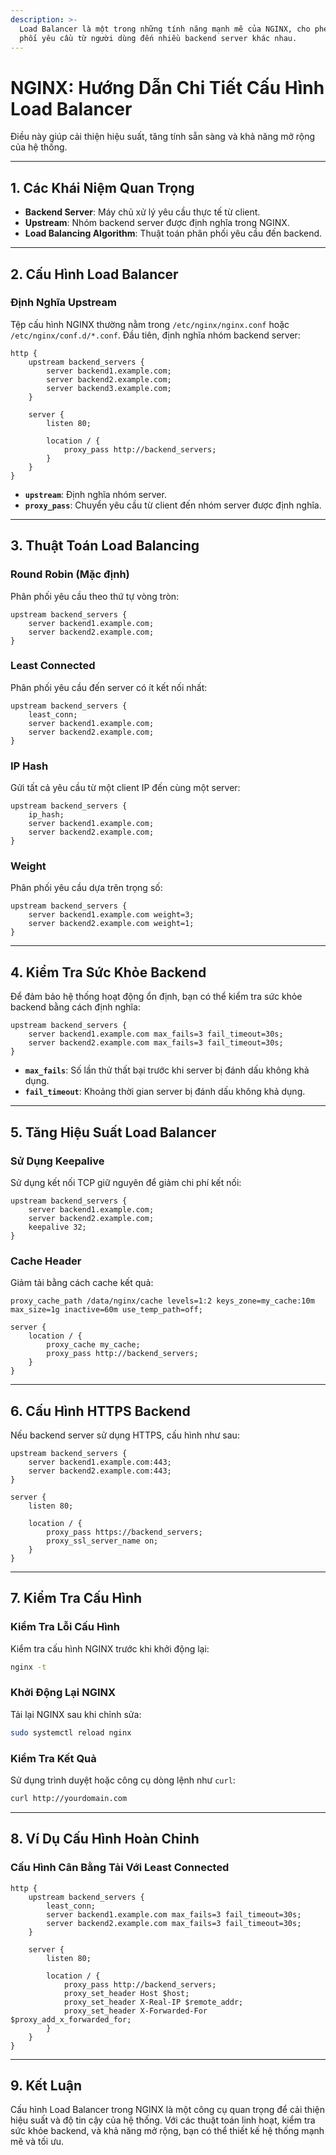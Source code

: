 ```yaml
---
description: >-
  Load Balancer là một trong những tính năng mạnh mẽ của NGINX, cho phép phân
  phối yêu cầu từ người dùng đến nhiều backend server khác nhau.
---
```


# NGINX: Hướng Dẫn Chi Tiết Cấu Hình Load Balancer

Điều này giúp cải thiện hiệu suất, tăng tính sẵn sàng và khả năng mở rộng của hệ thống.

***

## 1. **Các Khái Niệm Quan Trọng**

* **Backend Server**: Máy chủ xử lý yêu cầu thực tế từ client.
* **Upstream**: Nhóm backend server được định nghĩa trong NGINX.
* **Load Balancing Algorithm**: Thuật toán phân phối yêu cầu đến backend.

***

## 2. **Cấu Hình Load Balancer**

### **Định Nghĩa Upstream**

Tệp cấu hình NGINX thường nằm trong `/etc/nginx/nginx.conf` hoặc `/etc/nginx/conf.d/*.conf`. Đầu tiên, định nghĩa nhóm backend server:

```nginx
http {
    upstream backend_servers {
        server backend1.example.com;
        server backend2.example.com;
        server backend3.example.com;
    }

    server {
        listen 80;

        location / {
            proxy_pass http://backend_servers;
        }
    }
}
```

* **`upstream`**: Định nghĩa nhóm server.
* **`proxy_pass`**: Chuyển yêu cầu từ client đến nhóm server được định nghĩa.

***

## 3. **Thuật Toán Load Balancing**

### **Round Robin (Mặc định)**

Phân phối yêu cầu theo thứ tự vòng tròn:

```nginx
upstream backend_servers {
    server backend1.example.com;
    server backend2.example.com;
}
```

### **Least Connected**

Phân phối yêu cầu đến server có ít kết nối nhất:

```nginx
upstream backend_servers {
    least_conn;
    server backend1.example.com;
    server backend2.example.com;
}
```

### **IP Hash**

Gửi tất cả yêu cầu từ một client IP đến cùng một server:

```nginx
upstream backend_servers {
    ip_hash;
    server backend1.example.com;
    server backend2.example.com;
}
```

### **Weight**

Phân phối yêu cầu dựa trên trọng số:

```nginx
upstream backend_servers {
    server backend1.example.com weight=3;
    server backend2.example.com weight=1;
}
```

***

## 4. **Kiểm Tra Sức Khỏe Backend**

Để đảm bảo hệ thống hoạt động ổn định, bạn có thể kiểm tra sức khỏe backend bằng cách định nghĩa:

```nginx
upstream backend_servers {
    server backend1.example.com max_fails=3 fail_timeout=30s;
    server backend2.example.com max_fails=3 fail_timeout=30s;
}
```

* **`max_fails`**: Số lần thử thất bại trước khi server bị đánh dấu không khả dụng.
* **`fail_timeout`**: Khoảng thời gian server bị đánh dấu không khả dụng.

***

## 5. **Tăng Hiệu Suất Load Balancer**

### **Sử Dụng Keepalive**

Sử dụng kết nối TCP giữ nguyên để giảm chi phí kết nối:

```nginx
upstream backend_servers {
    server backend1.example.com;
    server backend2.example.com;
    keepalive 32;
}
```

### **Cache Header**

Giảm tải bằng cách cache kết quả:

```nginx
proxy_cache_path /data/nginx/cache levels=1:2 keys_zone=my_cache:10m max_size=1g inactive=60m use_temp_path=off;

server {
    location / {
        proxy_cache my_cache;
        proxy_pass http://backend_servers;
    }
}
```

***

## 6. **Cấu Hình HTTPS Backend**

Nếu backend server sử dụng HTTPS, cấu hình như sau:

```nginx
upstream backend_servers {
    server backend1.example.com:443;
    server backend2.example.com:443;
}

server {
    listen 80;

    location / {
        proxy_pass https://backend_servers;
        proxy_ssl_server_name on;
    }
}
```

***

## 7. **Kiểm Tra Cấu Hình**

### **Kiểm Tra Lỗi Cấu Hình**

Kiểm tra cấu hình NGINX trước khi khởi động lại:

```bash
nginx -t
```

### **Khởi Động Lại NGINX**

Tải lại NGINX sau khi chỉnh sửa:

```bash
sudo systemctl reload nginx
```

### **Kiểm Tra Kết Quả**

Sử dụng trình duyệt hoặc công cụ dòng lệnh như `curl`:

```bash
curl http://yourdomain.com
```

***

## 8. **Ví Dụ Cấu Hình Hoàn Chỉnh**

### **Cấu Hình Cân Bằng Tải Với Least Connected**

```nginx
http {
    upstream backend_servers {
        least_conn;
        server backend1.example.com max_fails=3 fail_timeout=30s;
        server backend2.example.com max_fails=3 fail_timeout=30s;
    }

    server {
        listen 80;

        location / {
            proxy_pass http://backend_servers;
            proxy_set_header Host $host;
            proxy_set_header X-Real-IP $remote_addr;
            proxy_set_header X-Forwarded-For $proxy_add_x_forwarded_for;
        }
    }
}
```

***

## 9. **Kết Luận**

Cấu hình Load Balancer trong NGINX là một công cụ quan trọng để cải thiện hiệu suất và độ tin cậy của hệ thống. Với các thuật toán linh hoạt, kiểm tra sức khỏe backend, và khả năng mở rộng, bạn có thể thiết kế hệ thống mạnh mẽ và tối ưu.
